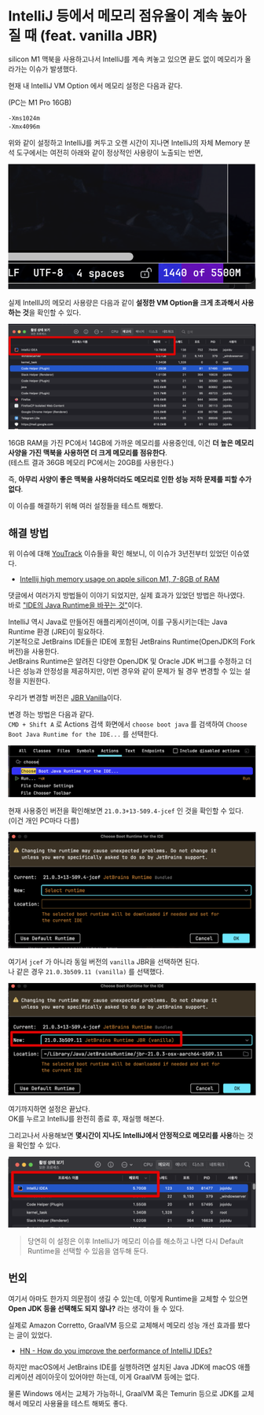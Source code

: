 # IntelliJ 등에서 메모리 점유율이 계속 높아질 때 (feat. vanilla JBR)

silicon M1 맥북을 사용하고나서 IntelliJ를 계속 켜놓고 있으면 끝도 없이 메모리가 올라가는 이슈가 발생했다.  
  
현재 내 IntelliJ VM Option 에서 메모리 설정은 다음과 같다.

(PC는 M1 Pro 16GB)

```bash
-Xms1024m
-Xmx4096m
```

위와 같이 설정하고 IntelliJ를 켜두고 오랜 시간이 지나면 IntelliJ의 자체 Memory 분석 도구에서는 여전히 아래와 같이 정상적인 사용량이 노출되는 반면,

![memory1](./images/memory1.png)

실제 IntellIJ의 메모리 사용량은 다음과 같이 **설정한 VM Option을 크게 초과해서 사용하는 것**을 확인할 수 있다.

![memory2](./images/memory2.png)

16GB RAM을 가진 PC에서 14GB에 가까운 메모리를 사용중인데, 이건 **더 높은 메모리 사양을 가진 맥북을 사용하면 더 크게 메모리를 점유한다**.  
(테스트 결과 36GB 메모리 PC에서는 20GB를 사용한다.)  
  
즉, **아무리 사양이 좋은 맥북을 사용하더라도 메모리로 인한 성능 저하 문제를 피할 수가 없다**.  
  
이 이슈를 해결하기 위해 여러 설정들을 테스트 해봤다.

## 해결 방법

위 이슈에 대해 [YouTrack](https://youtrack.jetbrains.com/) 이슈들을 확인 해보니, 이 이슈가 3년전부터 있었던 이슈였다.

- [Intellij high memory usage on apple silicon M1, 7-8GB of RAM](https://youtrack.jetbrains.com/issue/JBR-3631)

댓글에서 여러가지 방법들이 이야기 되었지만, 실제 효과가 있었던 방법은 하나였다.  
바로 ["IDE의 Java Runtime을 바꾸는 것"](https://www.jetbrains.com/help/webstorm/switching-boot-jdk.html)이다.  
  
IntelliJ 역시 Java로 만들어진 애플리케이션이며, 이를 구동시키는데는 Java Runtime 환경 (JRE)이 필요하다.  
기본적으로 JetBrains IDE들은 IDE에 포함된 JetBrains Runtime(OpenJDK의 Fork 버전)을 사용한다.  
JetBrains Runtime은 알려진 다양한 OpenJDK 및 Oracle JDK 버그를 수정하고 더 나은 성능과 안정성을 제공하지만, 이번 경우와 같이 문제가 될 경우 변경할 수 있는 설정을 지원한다.  
  
우리가 변경할 버전은 [JBR Vanilla](https://youtrack.jetbrains.com/issue/JBR-3631/Intellij-high-memory-usage-on-apple-silicon-M1-7-8GB-of-RAM#focus=Comments-27-8283737.0-0)이다.  
  
변경 하는 방법은 다음과 같다.  
`CMD + Shift A` 로 Actions 검색 화면에서 `choose boot java` 를 검색하여 `Choose Boot Java Runtime for the IDE...` 를 선택한다.

![memory3](./images/memory3.png)

현재 사용중인 버전을 확인해보면 `21.0.3+13-509.4-jcef` 인 것을 확인할 수 있다.  
(이건 개인 PC마다 다름)  
  
![memory4](./images/memory4.png)

여기서 `jcef` 가 아니라 동일 버전의 `vanilla` JBR을 선택하면 된다.  
나 같은 경우 `21.0.3b509.11 (vanilla)` 를 선택했다.

![memory5](./images/memory5.png)

여기까지하면 설정은 끝났다.  
OK를 누르고 IntelliJ를 완전히 종료 후, 재실행 해본다.  
  
그리고나서 사용해보면 **몇시간이 지나도 IntelliJ에서 안정적으로 메모리를 사용**하는 것을 확인할 수 있다.

![memory6](./images/memory6.png)

> 당연히 이 설정은 이후 IntelliJ가 메모리 이슈를 해소하고 나면 다시 Default Runtime을 선택할 수 있음을 염두해 둔다.

## 번외

여기서 아마도 한가지 의문점이 생길 수 있는데, 이렇게 Runtime을 교체할 수 있으면 **Open JDK 등을 선택해도 되지 않나?** 라는 생각이 들 수 있다.  
  
실제로 Amazon Corretto, GraalVM 등으로 교체해서 메모리 성능 개선 효과를 봤다는 글이 있었다.

- [HN - How do you improve the performance of IntelliJ IDEs?](https://news.ycombinator.com/item?id=28890002)

하지만 macOS에서 JetBrains IDE를 실행하려면 설치된 Java JDK에 macOS 애플리케이션 레이아웃이 있어야만 하는데, 이게 GraalVM 등에는 없다.  
  
물론 Windows 에서는 교체가 가능하니, GraalVM 혹은 Temurin 등으로 JDK를 교체해서 메모리 사용율을 테스트 해봐도 좋다.
 

